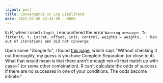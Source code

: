 ```yaml
---
layout: post
title: Convergence in Log Likelihood
date: 2021-03-08 22:45:00 --0000
---
```


In R, when I used `clogit`, I encountered the error `Warning message:
In fitter(X, Y, istrat, offset, init, control, weights = weights,  :
  Ran out of iterations and did not converge`

Upon some "Google fu", I found [this page](http://www.talkstats.com/threads/one-for-the-pros-conditional-logistic-regression-discrepancy.6195/), which says "Without checking it out thoroughly, my guess is you have Complete Separation (or close to it). What that would mean is that there aren't enough retr=0 that match up with case=1 (or some other combination). R can't calculate the odds of success if there are no successes in one of your conditions. The odds become infinite."